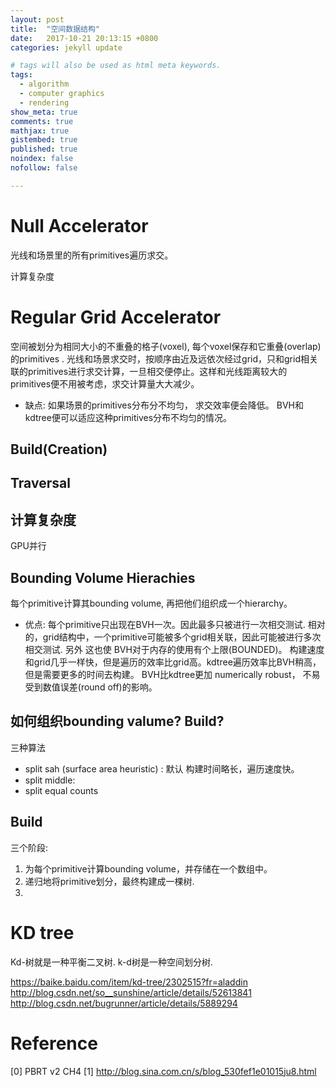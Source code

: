 ```yaml
---
layout: post
title:  "空间数据结构"
date:   2017-10-21 20:13:15 +0800
categories: jekyll update

# tags will also be used as html meta keywords.
tags:
  - algorithm
  - computer graphics
  - rendering
show_meta: true
comments: true
mathjax: true
gistembed: true
published: true
noindex: false
nofollow: false

---
```




# Null Accelerator

光线和场景里的所有primitives遍历求交。

计算复杂度 

# Regular Grid Accelerator

空间被划分为相同大小的不重叠的格子(voxel), 每个voxel保存和它重叠(overlap)的primitives . 光线和场景求交时，按顺序由近及远依次经过grid，只和grid相关联的primitives进行求交计算，一旦相交便停止。这样和光线距离较大的primitives便不用被考虑，求交计算量大大减少。

- 缺点:  如果场景的primitives分布分不均匀， 求交效率便会降低。 BVH和kdtree便可以适应这种primitives分布不均匀的情况。

## Build(Creation)


## Traversal



## 计算复杂度 

GPU并行


## Bounding Volume Hierachies

每个primitive计算其bounding volume, 再把他们组织成一个hierarchy。

- 优点: 每个primitive只出现在BVH一次。因此最多只被进行一次相交测试. 相对的，grid结构中，一个primitive可能被多个grid相关联，因此可能被进行多次相交测试. 另外 这也使 BVH对于内存的使用有个上限(BOUNDED)。 构建速度和grid几乎一样快，但是遍历的效率比grid高。kdtree遍历效率比BVH稍高，但是需要更多的时间去构建。 BVH比kdtree更加 numerically robust， 不易受到数值误差(round off)的影响。

## 如何组织bounding valume? Build?
三种算法
- split sah (surface area heuristic) :  默认 构建时间略长，遍历速度快。 
- split middle:
- split equal counts

## Build
三个阶段:
1. 为每个primitive计算bounding volume，并存储在一个数组中。
2. 递归地将primitive划分，最终构建成一棵树.
3. 


# KD tree

Kd-树就是一种平衡二叉树. k-d树是一种空间划分树.

https://baike.baidu.com/item/kd-tree/2302515?fr=aladdin
http://blog.csdn.net/so__sunshine/article/details/52613841
http://blog.csdn.net/bugrunner/article/details/5889294

# Reference

[0] PBRT v2 CH4
[1] http://blog.sina.com.cn/s/blog_530fef1e01015ju8.html